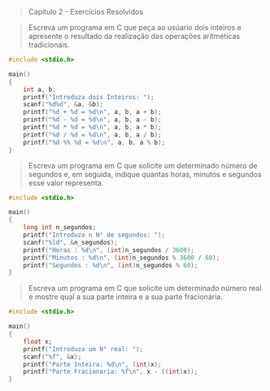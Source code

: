 > Capítulo 2 - Exercícios Resolvidos

> Escreva um programa em C que peça ao usúario dois inteiros e apresente o resultado da realização das operações aritméticas tradicionais.

```c
#include <stdio.h>

main()
{
    int a, b;
    printf("Introduza dois Inteiros: ");
    scanf("%d%d", &a, &b);
    printf("%d + %d = %d\n", a, b, a + b);
    printf("%d - %d = %d\n", a, b, a - b);
    printf("%d * %d = %d\n", a, b, a * b);
    printf("%d / %d = %d\n", a, b, a / b);
    printf("%d %% %d = %d\n", a, b, a % b);
}
```

> Escreva um programa em C que solicite um determinado número de segundos e, em seguida, indique quantas horas, minutos e segundos esse valor representa.

```c
#include <stdio.h>

main()
{
    long int n_segundos;
    printf("Introduza n N° de segundos: ");
    scanf("%ld", &n_segundos);
    printf("Horas : %d\n", (int)n_segundos / 3600);
    printf("Minutos : %d\n", (int)n_segundos % 3600 / 60);
    printf("Segundos : %d\n", (int)n_segundos % 60);
}
```

> Escreva um programa em C que solicite um determinado número real e mostre qual a sua parte inteira e a sua parte fracionária.

```c
#include <stdio.h>

main()
{
    float x;
    printf("Introduza um N° real: ");
    scanf("%f", &x);
    printf("Parte Inteira: %d\n", (int)x);
    printf("Parte Fracionaria: %f\n", x - ((int)x));
}
```
